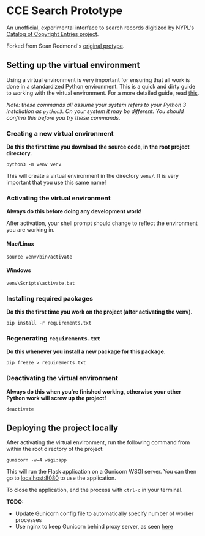 # CCE Search Prototype

An unofficial, experimental interface to search records digitized by NYPL's
[Catalog of Copyright Entries project](https://github.com/NYPL/catalog_of_copyright_entries_project).

Forked from Sean Redmond's [original protype](https://github.com/seanredmond/cce-search-prototype).

## Setting up the virtual environment

Using a virtual environment is very important for ensuring that all work is done in a standardized Python environment. This is a quick and dirty guide to working with the virtual environment. For a more detailed guide, read [this](https://docs.python.org/3.7/tutorial/venv.html). 

*Note: these commands all assume your system refers to your Python 3 installation as `python3`. On your system it may be different. You should confirm this before you try these commands.*

### Creating a new virtual environment

**Do this the first time you download the source code, in the root project directory.**

`python3 -m venv venv`

This will create a virtual environment in the directory `venv/`. It is very important that you use this same name!

### Activating the virtual environment

**Always do this before doing any development work!**

After activation, your shell prompt should change to reflect the environment you are working in.

#### Mac/Linux

`source venv/bin/activate`

#### Windows

`venv\Scripts\activate.bat`

### Installing required packages

**Do this the first time you work on the project (after activating the venv).**

`pip install -r requirements.txt`

### Regenerating `requirements.txt`

**Do this whenever you install a new package for this package.**

`pip freeze > requirements.txt`

### Deactivating the virtual environment

**Always do this when you're finished working, otherwise your other Python work will screw up the project!**

`deactivate`

## Deploying the project locally

After activating the virtual environment, run the following command from within the root directory of the project:

`gunicorn -w=4 wsgi:app`

This will run the Flask application on a Gunicorn WSGI server. You can then go to [localhost:8080](localhost:8080) to use the application.

To close the application, end the process with `ctrl-c` in your terminal. 

**TODO:**
* Update Gunicorn config file to automatically specify number of worker processes
* Use nginx to keep Gunicorn behind proxy server, as seen [here](https://gunicorn.org/#deployment)